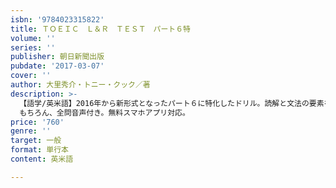 ```yaml
---
isbn: '9784023315822'
title: ＴＯＥＩＣ　Ｌ＆Ｒ　ＴＥＳＴ　パート６特
volume: ''
series: ''
publisher: 朝日新聞出版
pubdate: '2017-03-07'
cover: ''
author: 大里秀介・トニー・クック／著
description: >-
  【語学/英米語】2016年から新形式となったパート６に特化したドリル。読解と文法の要素を併せ持つパート６は、実力養成に最適。カリスマ学習者から筆者となった大里氏による、わかりやすいポイント解説も充実！
  もちろん、全問音声付き。無料スマホアプリ対応。
price: '760'
genre: ''
target: 一般
format: 単行本
content: 英米語

---
```

